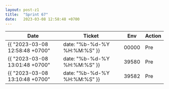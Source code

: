 ```yaml
---
layout: post-z1
title:  "Sprint 67"
date:   2023-03-08 12:58:48 +0700
---
```


| Date | Ticket | Env | Action |
| - | - | - | - |
| {{ "2023-03-08 12:58:48 +0700" | date: "%b-%d-%Y %H:%M:%S" }} | 00000 | Pre | [Install](itms-services://?action=download-manifest&url=https://drive.z1fsc.com/remote.php/webdav/Development/00000/manifest.plist) |
| {{ "2023-03-08 13:01:48 +0700" | date: "%b-%d-%Y %H:%M:%S" }} | 39580 | Pre | [Install](itms-services://?action=download-manifest&url=https://drive.z1fsc.com/remote.php/webdav/Development/39580/manifest.plist) |
| {{ "2023-03-08 13:10:48 +0700" | date: "%b-%d-%Y %H:%M:%S" }} | 39582 | Pre | [Install](itms-services://?action=download-manifest&url=https://drive.z1fsc.com/remote.php/webdav/Development/39582/manifest.plist) |

